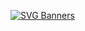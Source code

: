[![SVG Banners](https://svg-banners.vercel.app/api?type=luminance&text1=Sergio%20🌻&width=800&height=400)](https://github.com/Akshay090/svg-banners)
